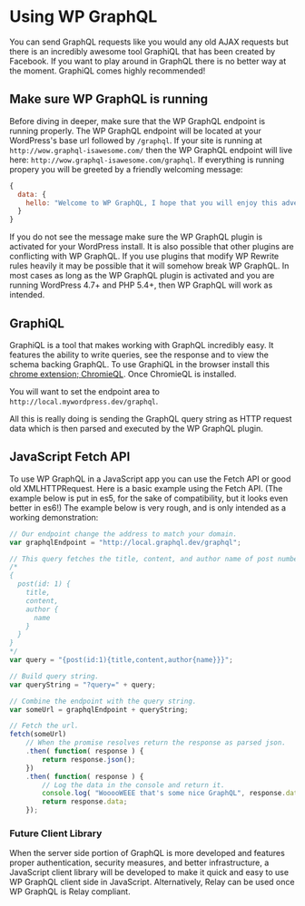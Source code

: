 # Using WP GraphQL

You can send GraphQL requests like you would any old AJAX requests but there is
an incredibly awesome tool GraphiQL that has been created by Facebook. If you
want to play around in GraphQL there is no better way at the moment. GraphiQL
comes highly recommended!

## Make sure WP GraphQL is running

Before diving in deeper, make sure that the WP GraphQL endpoint is running properly. The WP GraphQL endpoint will be located at your WordPress's base url followed by `/graphql`. If your site is running at `http://wow.graphql-isawesome.com/` then the WP GraphQL endpoint will live here: `http://wow.graphql-isawesome.com/graphql`. If everything is running propery you will be greeted by a friendly welcoming message:

```js
{
  data: {
    hello: "Welcome to WP GraphQL, I hope that you will enjoy this adventure!"
  }
}
```

If you do not see the message make sure the WP GraphQL plugin is activated for your WordPress install.
It is also possible that other plugins are conflicting with WP GraphQL. If you use plugins that modify WP Rewrite rules heavily it may be possible that it will somehow break WP GraphQL. In most cases as long as the WP GraphQL plugin is activated and you are running WordPress 4.7+ and PHP 5.4+, then WP GraphQL will work as intended.

## GraphiQL
GraphiQL is a tool that makes working with GraphQL incredibly easy. It features the ability to write queries, see the response and to view the schema backing GraphQL. To use GraphiQL in the browser install this [chrome extension; ChromieQL](https://chrome.google.com/webstore/detail/chromeiql/fkkiamalmpiidkljmicmjfbieiclmeij). Once ChromieQL is installed.

You will want to set the endpoint area to `http://local.mywordpress.dev/graphql`. 

All this is really doing is sending the GraphQL query string as HTTP request data which is then parsed and executed by the WP GraphQL plugin.

## JavaScript Fetch API
To use WP GraphQL in a JavaScript app you can use the Fetch API or good old XMLHTTPRequest. Here is a basic example using the Fetch API. (The example below is put in es5, for the sake of compatibility, but it looks even better in es6!) The example below is very rough, and is only intended as a working demonstration:

```js
// Our endpoint change the address to match your domain.
var graphqlEndpoint = "http://local.graphql.dev/graphql";

// This query fetches the title, content, and author name of post number 1. It is equivalent to below:
/*
{
  post(id: 1) {
    title,
    content,
    author {
      name
    }
  }
}
*/
var query = "{post(id:1){title,content,author{name}}}";

// Build query string.
var queryString = "?query=" + query;

// Combine the endpoint with the query string.
var someUrl = graphqlEndpoint + queryString;

// Fetch the url.
fetch(someUrl)
    // When the promise resolves return the response as parsed json.
    .then( function( response ) {
        return response.json();
    })
    .then( function( response ) {
        // Log the data in the console and return it.
        console.log( "WooooWEEE that's some nice GraphQL", response.data );
        return response.data;
    });
```

### Future Client Library
When the server side portion of GraphQL is more developed and features proper authentication, security measures, and better infrastructure, a JavaScript client library will be developed to make it quick and easy to use WP GraphQL client side in JavaScript. Alternatively, Relay can be used once WP GraphQL is Relay compliant.